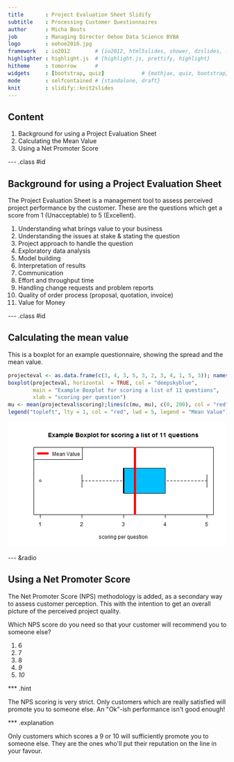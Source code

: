 ```yaml
---
title       : Project Evaluation Sheet Slidify
subtitle    : Processing Customer Questionnaires
author      : Micha Bouts
job         : Managing Director Oehoe Data Science BVBA
logo        : oehoe2016.jpg
framework   : io2012        # {io2012, html5slides, shower, dzslides, ...}
highlighter : highlight.js  # {highlight.js, prettify, highlight}
hitheme     : tomorrow      # 
widgets     : [bootstrap, quiz]            # {mathjax, quiz, bootstrap}
mode        : selfcontained # {standalone, draft}
knit        : slidify::knit2slides
---
```


## Content

1. Background for using a Project Evaluation Sheet
2. Calculating the Mean Value
3. Using a Net Promoter Score

--- .class #id 

## Background for using a Project Evaluation Sheet

The Project Evaluation Sheet is a management tool to assess perceived project performance by the customer. These are the questions which get a score from 1 (Unacceptable) to 5 (Excellent).

1. Understanding what brings value to your business
2. Understanding the issues at stake & stating the question
3. Project approach to handle the question
4. Exploratory data analysis
5. Model building
6. Interpretation of results
7. Communication
8. Effort and throughput time
9. Handling change requests and problem reports
10. Quality of order process (proposal, quotation, invoice)
11. Value for Money

--- .class #id

## Calculating the mean value

This is a boxplot for an example questionnaire, showing the spread and the mean value.


```r
projecteval <- as.data.frame(c(3, 4, 3, 5, 3, 2, 3, 4, 1, 5, 3)); names(projecteval) <- "scoring"
boxplot(projecteval, horizontal  = TRUE, col = "deepskyblue", 
        main = "Example Boxplot for scoring a list of 11 questions",
        xlab = "scoring per question")
mu <- mean(projecteval$scoring);lines(c(mu, mu), c(0, 200), col = "red", lwd = 5)
legend("topleft", lty = 1, col = "red", lwd = 5, legend = "Mean Value")
```

![plot of chunk unnamed-chunk-1](assets/fig/unnamed-chunk-1-1.png)

--- &radio

## Using a Net Promoter Score

The Net Promoter Score (NPS) methodology is added, as a secondary way to assess customer perception. This with the intention to get an overall picture of the perceived project quality.

Which NPS score do you need so that your customer will recommend you to someone else?

1. 6
2. 7
3. 8
4. _9_
5. _10_

*** .hint

The NPS scoring is very strict. Only customers which are really satisfied will promote you to someone else. An "Ok"-ish performance isn't good enough!

*** .explanation

Only customers which scores a 9 or 10 will sufficiently promote you to someone else. 
They are the ones who'll put their reputation on the line in your favour.






